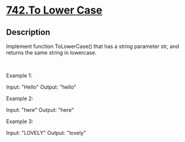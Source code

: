 # [742.To Lower Case](https://leetcode.com/problems/to-lower-case/)
        
## Description
        
Implement function ToLowerCase() that has a string parameter str, and returns the same string in lowercase.

&nbsp;


Example 1:


Input: &quot;Hello&quot;
Output: &quot;hello&quot;



Example 2:


Input: &quot;here&quot;
Output: &quot;here&quot;



Example 3:


Input: &quot;LOVELY&quot;
Output: &quot;lovely&quot;




